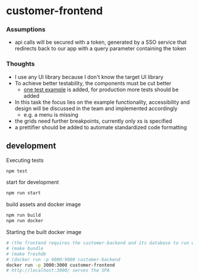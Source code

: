 # customer-frontend

### Assumptions
* api calls will be secured with a token, generated by a SSO service that redirects back to our app with a query parameter containing the token 

### Thoughts
* I use any UI library because I don't know the target UI library
* To achieve better testability, the components must be cut better
  * [one test example](./src/CreateCustomer.test.tsx) is added, for production more tests should be added
* In this task the focus lies on the example functionality, accessibility and design will be discussed in the team and implemented accordingly
  * e.g. a menu is missing
* the grids need further breakpoints, currently only xs is specified
* a prettifier should be added to automate standardized code formatting

## development

Executing tests

```bash
npm test
```

start for development

```bash
npm run start
```

build assets and docker image
```bash
npm run build
npm run docker
```

Starting the built docker image

```bash
# (the frontend requires the customer-backend and its database to run with the commands from the backend repository:
# (make bundle
# (make freshdb
# (docker run -p 9000:9000 customer-backend
docker run -p 3000:3000 customer-frontend
# http://localhost:3000/ serves the SPA
```
